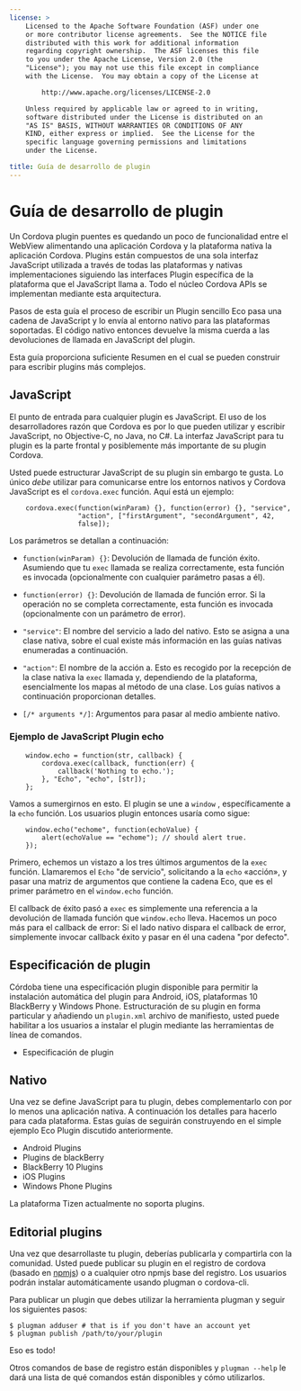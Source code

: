 ```yaml
---
license: >
    Licensed to the Apache Software Foundation (ASF) under one
    or more contributor license agreements.  See the NOTICE file
    distributed with this work for additional information
    regarding copyright ownership.  The ASF licenses this file
    to you under the Apache License, Version 2.0 (the
    "License"); you may not use this file except in compliance
    with the License.  You may obtain a copy of the License at

        http://www.apache.org/licenses/LICENSE-2.0

    Unless required by applicable law or agreed to in writing,
    software distributed under the License is distributed on an
    "AS IS" BASIS, WITHOUT WARRANTIES OR CONDITIONS OF ANY
    KIND, either express or implied.  See the License for the
    specific language governing permissions and limitations
    under the License.

title: Guía de desarrollo de plugin
---
```


# Guía de desarrollo de plugin

Un Cordova plugin puentes es quedando un poco de funcionalidad entre el WebView alimentando una aplicación Cordova y la plataforma nativa la aplicación Cordova. Plugins están compuestos de una sola interfaz JavaScript utilizada a través de todas las plataformas y nativas implementaciones siguiendo las interfaces Plugin específica de la plataforma que el JavaScript llama a. Todo el núcleo Cordova APIs se implementan mediante esta arquitectura.

Pasos de esta guía el proceso de escribir un Plugin sencillo Eco pasa una cadena de JavaScript y lo envía al entorno nativo para las plataformas soportadas. El código nativo entonces devuelve la misma cuerda a las devoluciones de llamada en JavaScript del plugin.

Esta guía proporciona suficiente Resumen en el cual se pueden construir para escribir plugins más complejos.

## JavaScript

El punto de entrada para cualquier plugin es JavaScript. El uso de los desarrolladores razón que Cordova es por lo que pueden utilizar y escribir JavaScript, no Objective-C, no Java, no C#. La interfaz JavaScript para tu plugin es la parte frontal y posiblemente más importante de su plugin Cordova.

Usted puede estructurar JavaScript de su plugin sin embargo te gusta. Lo único *debe* utilizar para comunicarse entre los entornos nativos y Cordova JavaScript es el `cordova.exec` función. Aquí está un ejemplo:

        cordova.exec(function(winParam) {}, function(error) {}, "service",
                     "action", ["firstArgument", "secondArgument", 42,
                     false]);
    

Los parámetros se detallan a continuación:

*   `function(winParam) {}`: Devolución de llamada de función éxito. Asumiendo que tu `exec` llamada se realiza correctamente, esta función es invocada (opcionalmente con cualquier parámetro pasas a él).

*   `function(error) {}`: Devolución de llamada de función error. Si la operación no se completa correctamente, esta función es invocada (opcionalmente con un parámetro de error).

*   `"service"`: El nombre del servicio a lado del nativo. Esto se asigna a una clase nativa, sobre el cual existe más información en las guías nativas enumeradas a continuación.

*   `"action"`: El nombre de la acción a. Esto es recogido por la recepción de la clase nativa la `exec` llamada y, dependiendo de la plataforma, esencialmente los mapas al método de una clase. Los guías nativos a continuación proporcionan detalles.

*   `[/* arguments */]`: Argumentos para pasar al medio ambiente nativo.

### Ejemplo de JavaScript Plugin echo

        window.echo = function(str, callback) {
            cordova.exec(callback, function(err) {
                callback('Nothing to echo.');
            }, "Echo", "echo", [str]);
        };
    

Vamos a sumergirnos en esto. El plugin se une a `window` , específicamente a la `echo` función. Los usuarios plugin entonces usaría como sigue:

        window.echo("echome", function(echoValue) {
            alert(echoValue == "echome"); // should alert true.
        });
    

Primero, echemos un vistazo a los tres últimos argumentos de la `exec` función. Llamaremos el `Echo` "de servicio", solicitando a la `echo` «acción», y pasar una matriz de argumentos que contiene la cadena Eco, que es el primer parámetro en el `window.echo` función.

El callback de éxito pasó a `exec` es simplemente una referencia a la devolución de llamada función que `window.echo` lleva. Hacemos un poco más para el callback de error: Si el lado nativo dispara el callback de error, simplemente invocar callback éxito y pasar en él una cadena "por defecto".

## Especificación de plugin

Córdoba tiene una especificación plugin disponible para permitir la instalación automática del plugin para Android, iOS, plataformas 10 BlackBerry y Windows Phone. Estructuración de su plugin en forma particular y añadiendo un `plugin.xml` archivo de manifiesto, usted puede habilitar a los usuarios a instalar el plugin mediante las herramientas de línea de comandos.

*   Especificación de plugin

## Nativo

Una vez se define JavaScript para tu plugin, debes complementarlo con por lo menos una aplicación nativa. A continuación los detalles para hacerlo para cada plataforma. Estas guías de seguirán construyendo en el simple ejemplo Eco Plugin discutido anteriormente.

*   Android Plugins
*   Plugins de blackBerry
*   BlackBerry 10 Plugins
*   iOS Plugins
*   Windows Phone Plugins

La plataforma Tizen actualmente no soporta plugins.

## Editorial plugins

Una vez que desarrollaste tu plugin, deberías publicarla y compartirla con la comunidad. Usted puede publicar su plugin en el registro de cordova (basado en [npmjs][1]) o a cualquier otro npmjs base del registro. Los usuarios podrán instalar automáticamente usando plugman o cordova-cli.

 [1]: https://github.com/isaacs/npmjs.org

Para publicar un plugin que debes utilizar la herramienta plugman y seguir los siguientes pasos:

    $ plugman adduser # that is if you don't have an account yet
    $ plugman publish /path/to/your/plugin
    

Eso es todo!

Otros comandos de base de registro están disponibles y `plugman --help` le dará una lista de qué comandos están disponibles y cómo utilizarlos.
